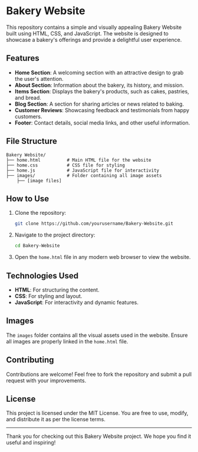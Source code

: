   # Bakery Website

This repository contains a simple and visually appealing Bakery Website built using HTML, CSS, and JavaScript. The website is designed to showcase a bakery's offerings and provide a delightful user experience.

## Features

- **Home Section**: A welcoming section with an attractive design to grab the user's attention.
- **About Section**: Information about the bakery, its history, and mission.
- **Items Section**: Displays the bakery's products, such as cakes, pastries, and bread.
- **Blog Section**: A section for sharing articles or news related to baking.
- **Customer Reviews**: Showcasing feedback and testimonials from happy customers.
- **Footer**: Contact details, social media links, and other useful information.

## File Structure

```
Bakery Website/
├── home.html          # Main HTML file for the website
├── home.css           # CSS file for styling
├── home.js            # JavaScript file for interactivity
├── images/            # Folder containing all image assets
    ├── [image files]
```

## How to Use

1. Clone the repository:
   ```bash
   git clone https://github.com/yourusername/Bakery-Website.git
   ```

2. Navigate to the project directory:
   ```bash
   cd Bakery-Website
   ```

3. Open the `home.html` file in any modern web browser to view the website.

## Technologies Used

- **HTML**: For structuring the content.
- **CSS**: For styling and layout.
- **JavaScript**: For interactivity and dynamic features.

## Images

The `images` folder contains all the visual assets used in the website. Ensure all images are properly linked in the `home.html` file.

## Contributing

Contributions are welcome! Feel free to fork the repository and submit a pull request with your improvements.

## License

This project is licensed under the MIT License. You are free to use, modify, and distribute it as per the license terms.

---

Thank you for checking out this Bakery Website project. We hope you find it useful and inspiring!
